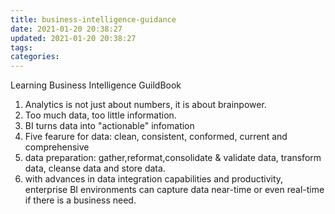 ```yaml
---
title: business-intelligence-guidance
date: 2021-01-20 20:38:27
updated: 2021-01-20 20:38:27
tags:
categories:
---
```


Learning Business Intelligence GuildBook

1. Analytics is  not just about numbers, it is about brainpower.
2. Too much data, too little information.
3. BI turns data into "actionable" infomation
4. Five fearure for data: clean, consistent, conformed, current and comprehensive
5. data preparation: gather,reformat,consolidate & validate data, transform data, cleanse data and store data.
6. with advances in data integration capabilities and productivity, enterprise BI environments can capture data near-time or even real-time if there is a business need.